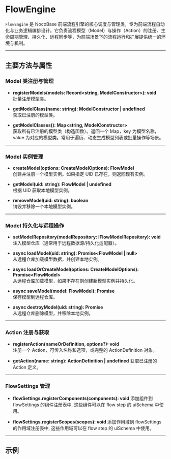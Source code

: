 # FlowEngine

`FlowEngine` 是 NocoBase 前端流程引擎的核心调度与管理类，专为前端流程自动化与业务逻辑编排设计。它负责流程模型（Model）与操作（Action）的注册、生命周期管理、持久化、远程同步等，为前端场景下的流程运行和扩展提供统一的环境与机制。

---

## 主要方法与属性

### Model 类注册与管理

- **registerModels(models: Record<string, ModelConstructor>): void**  
  批量注册模型类。

- **getModelClass(name: string): ModelConstructor | undefined**  
  获取已注册的模型类。

- **getModelClasses(): Map<string, ModelConstructor>**  
  获取所有已注册的模型类（构造函数）。返回一个 Map，key 为模型名称，value 为对应的模型类。常用于遍历、动态生成模型列表或批量操作等场景。
---

### Model 实例管理

- **createModel(options: CreateModelOptions): FlowModel**  
  创建并注册一个模型实例。如果指定 UID 已存在，则返回现有实例。

- **getModel(uid: string): FlowModel | undefined**  
  根据 UID 获取本地模型实例。

- **removeModel(uid: string): boolean**  
  销毁并移除一个本地模型实例。

---

### Model 持久化与远程操作

- **setModelRepository(modelRepository: IFlowModelRepository): void**  
  注入模型仓库（通常用于远程数据源/持久化适配器）。

- **async loadModel(uid: string): Promise<FlowModel \| null>**  
  从远程仓库加载模型数据，并创建本地实例。

- **async loadOrCreateModel(options: CreateModelOptions): Promise\<FlowModel\>**  
  从远程仓库加载模型，如果不存在则创建新模型实例并持久化。

- **async saveModel(model: FlowModel): Promise<any>**  
  保存模型到远程仓库。

- **async destroyModel(uid: string): Promise<boolean>**  
  从远程仓库删除模型，并移除本地实例。

---

### Action 注册与获取

- **registerAction(nameOrDefinition, options?): void**  
  注册一个 Action，可传入名称和选项，或完整的 ActionDefinition 对象。

- **getAction(name: string): ActionDefinition \| undefined**
  获取已注册的 Action 定义。

---

### FlowSettings 管理

- **flowSettings.registerComponents(components): void**
  添加组件到 flowSettings 的组件注册表中, 这些组件可以在 flow step 的 uiSchema 中使用。

- **flowSettings.registerScopes(scopes): void**
  添加作用域到 flowSettings 的作用域注册表中, 这些作用域可以在 flow step 的 uiSchema 中使用。

---

## 示例

<code src="./demos/quickstart.tsx"></code>
